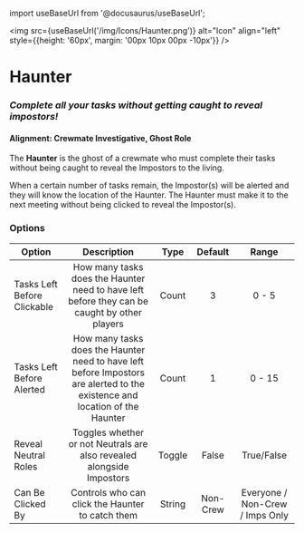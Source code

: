 import useBaseUrl from '@docusaurus/useBaseUrl';

<img src={useBaseUrl('/img/Icons/Haunter.png')} alt="Icon" align="left" style={{height: '60px', margin: '00px 10px 00px -10px'}} />

# Haunter

### _Complete all your tasks without getting caught to reveal impostors!_

#### Alignment: Crewmate Investigative, Ghost Role

The **Haunter** is the ghost of a crewmate who must complete their tasks without being caught to reveal the Impostors to the living.

When a certain number of tasks remain, the Impostor(s) will be alerted and they will know the location of the Haunter. The Haunter must make it to the next meeting without being clicked to reveal the Impostor(s).

### Options

| Option                      |                                                         Description                                                         |  Type  | Default  |              Range              |
| --------------------------- | :-------------------------------------------------------------------------------------------------------------------------: | :----: | :------: | :-----------------------------: |
| Tasks Left Before Clickable |                How many tasks does the Haunter need to have left before they can be caught by other players                 | Count  |    3     |              0 - 5              |
| Tasks Left Before Alerted   | How many tasks does the Haunter need to have left before Impostors are alerted to the existence and location of the Haunter | Count  |    1     |             0 - 15              |
| Reveal Neutral Roles        |                            Toggles whether or not Neutrals are also revealed alongside Impostors                            | Toggle |  False   |           True/False            |
| Can Be Clicked By           |                                      Controls who can click the Haunter to catch them                                       | String | Non-Crew | Everyone / Non-Crew / Imps Only |
